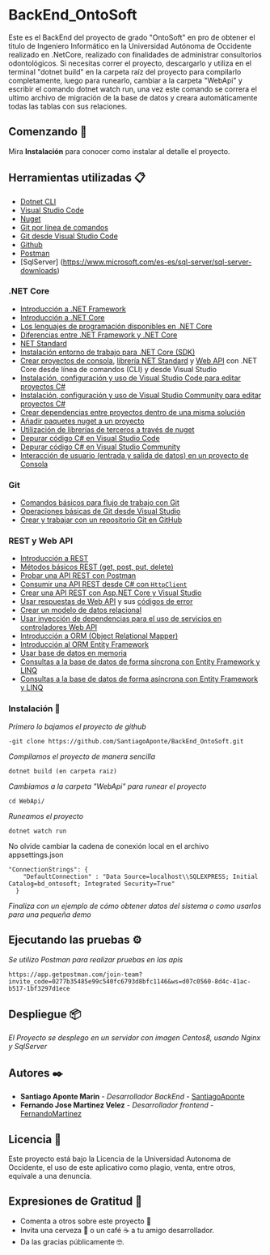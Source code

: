 # BackEnd_OntoSoft

Este es el BackEnd del proyecto de grado "OntoSoft" en pro de obtener el titulo de Ingeniero Informático en la Universidad Autónoma de Occidente realizado en .NetCore, realizado con finalidades de administrar consultorios odontológicos. Si necesitas correr el proyecto, descargarlo y utiliza en el terminal "dotnet build" en la carpeta raíz del proyecto para compilarlo completamente, luego para runearlo, cambiar a la carpeta "WebApi" y escribir el comando dotnet watch run, una vez este comando se correra el ultimo archivo de migración de la base de datos y creara automáticamente todas las tablas con sus relaciones.

## Comenzando 🚀

Mira **Instalación** para conocer como instalar al detalle el proyecto.

## Herramientas utilizadas 📋

- [Dotnet CLI](https://docs.microsoft.com/es-es/dotnet/core/tools/?tabs=netcore2x)
- [Visual Studio Code](https://code.visualstudio.com/)
- [Nuget](https://www.nuget.org/)
- [Git por línea de comandos](https://git-scm.com/download/win)
- [Git desde Visual Studio Code](https://code.visualstudio.com/docs/editor/versioncontrol)
- [Github](https://github.com/)
- [Postman](https://www.getpostman.com/)
- [SqlServer] (https://www.microsoft.com/es-es/sql-server/sql-server-downloads)

### .NET Core

- [Introducción a .NET Framework](https://msdn.microsoft.com/es-es/library/hh425099%28v=vs.110%29.aspx?f=255&MSPPError=-2147217396)
- [Introducción a .NET Core](https://docs.microsoft.com/es-es/dotnet/core/index)
- [Los lenguajes de programación disponibles en .NET Core](https://www.microsoft.com/net/learn/languages)
- [Diferencias entre .NET Framework y .NET Core](https://docs.microsoft.com/es-es/dotnet/standard/choosing-core-framework-server)
- [NET Standard](https://blogs.msdn.microsoft.com/dotnet/2016/09/26/introducing-net-standard/)
- [Instalación entorno de trabajo para .NET Core (SDK)](https://www.microsoft.com/net/learn/get-started/windows)
- [Crear proyectos de consola](https://docs.microsoft.com/es-es/dotnet/core/tutorials/using-with-xplat-cli), [librería NET Standard](https://docs.microsoft.com/es-es/dotnet/core/tutorials/library-with-visual-studio) y [Web API](https://docs.microsoft.com/es-es/aspnet/core/tutorials/first-web-api) con .NET Core desde línea de comandos (CLI) y desde Visual Studio
- [Instalación, configuración y uso de Visual Studio Code para editar proyectos C#](https://docs.microsoft.com/es-es/dotnet/core/tutorials/with-visual-studio-code)
- [Instalación, configuración y uso de Visual Studio Community para editar proyectos C#](https://docs.microsoft.com/es-es/dotnet/core/tutorials/with-visual-studio)
- [Crear dependencias entre proyectos dentro de una misma solución](https://msdn.microsoft.com/es-es/library/f3st0d45.aspx)
- [Añadir paquetes nuget a un proyecto](https://docs.microsoft.com/es-es/nuget/quickstart/use-a-package)
- [Utilización de librerías de terceros a través de nuget](https://docs.microsoft.com/es-es/nuget/quickstart/use-a-package)
- [Depurar código C# en Visual Studio Code](https://docs.microsoft.com/es-es/dotnet/core/tutorials/with-visual-studio-code)
- [Depurar código C# en Visual Studio Community](https://docs.microsoft.com/es-es/dotnet/core/tutorials/debugging-with-visual-studio?tabs=csharp)
- [Interacción de usuario (entrada y salida de datos) en un proyecto de Consola](https://docs.microsoft.com/es-es/dotnet/csharp/tutorials/console-teleprompter)

### Git

- [Comandos básicos para flujo de trabajo con Git](http://rogerdudler.github.io/git-guide/index.es.html)
- [Operaciones básicas de Git desde Visual Studio](https://blogs.msdn.microsoft.com/esmsdn/2016/03/04/utilizando-git-en-visual-studio/)
- [Crear y trabajar con un repositorio Git en GitHub](https://desarrolloweb.com/articulos/crear-repositorio-git-codigo.html)

### REST y Web API

- [Introducción a REST](https://dosideas.com/noticias/java/314-introduccion-a-los-servicios-web-restful)
- [Métodos básicos REST (get, post, put, delete)](http://asiermarques.com/2013/conceptos-sobre-apis-rest/)
- [Probar una API REST con Postman](https://www.getpostman.com/docs/)
- [Consumir una API REST desde C# con `HttpClient`](https://docs.microsoft.com/es-es/aspnet/web-api/overview/advanced/calling-a-web-api-from-a-net-client)
- [Crear una API REST con Asp.NET Core y Visual Studio](https://docs.microsoft.com/es-es/aspnet/core/tutorials/first-web-api)
- [Usar respuestas de Web API](http://hamidmosalla.com/2017/03/29/asp-net-core-action-results-explained/) y sus [códigos de error](https://apigee.com/about/blog/technology/restful-api-design-what-about-errors)
- [Crear un modelo de datos relacional](http://www.learnentityframeworkcore.com/relationships)
- [Usar inyección de dependencias para el uso de servicios en controladores Web API](https://docs.microsoft.com/es-es/aspnet/core/fundamentals/dependency-injection)
- [Introducción a ORM (Object Relational Mapper)](https://es.wikipedia.org/wiki/Mapeo_objeto-relacional)
- [Introducción al ORM Entity Framework](https://docs.microsoft.com/en-us/ef/core/)
- [Usar base de datos en memoria](https://stormpath.com/blog/tutorial-entity-framework-core-in-memory-database-asp-net-core)
- [Consultas a la base de datos de forma síncrona con Entity Framework y LINQ](https://docs.microsoft.com/en-us/ef/core/querying/basic)
- [Consultas a la base de datos de forma asíncrona con Entity Framework y LINQ](https://docs.microsoft.com/en-us/ef/core/querying/async)



### Instalación 🔧

_Primero lo bajamos el proyecto de github_
```
-git clone https://github.com/SantiagoAponte/BackEnd_OntoSoft.git
```

_Compilamos el proyecto de manera sencilla_

```
dotnet build (en carpeta raiz)
```

_Cambiamos a la carpeta "WebApi" para runear el proyecto_
```
cd WebApi/
```

_Runeamos el proyecto_
```
dotnet watch run
```

No olvide cambiar la cadena de conexión local en el archivo appsettings.json
```
"ConnectionStrings": {
    "DefaultConnection" : "Data Source=localhost\\SQLEXPRESS; Initial Catalog=bd_ontosoft; Integrated Security=True"
  }
```

_Finaliza con un ejemplo de cómo obtener datos del sistema o como usarlos para una pequeña demo_

## Ejecutando las pruebas ⚙️

_Se utilizo Postman para realizar pruebas en las apis_

```
https://app.getpostman.com/join-team?invite_code=0277b35485e99c540fc6793d8bfc1146&ws=d07c0560-8d4c-41ac-b517-1bf3297d1ece
```

## Despliegue 📦

_El Proyecto se desplego en un servidor con imagen Centos8, usando Nginx y SqlServer_


## Autores ✒️

* **Santiago Aponte Marin** - *Desarrollador BackEnd* - [SantiagoAponte](https://github.com/SantiagoAponte)
* **Fernando Jose Martinez Velez** - *Desarrollador frontend* - [FernandoMartinez](fernando.martinez@uao.edu.co)

## Licencia 📄

Este proyecto está bajo la Licencia de la Universidad Autonoma de Occidente, el uso de este aplicativo como plagio, venta, entre otros, equivale a una denuncia.

## Expresiones de Gratitud 🎁

* Comenta a otros sobre este proyecto 📢
* Invita una cerveza 🍺 o un café ☕ a tu amigo desarrollador. 
* Da las gracias públicamente 🤓.
